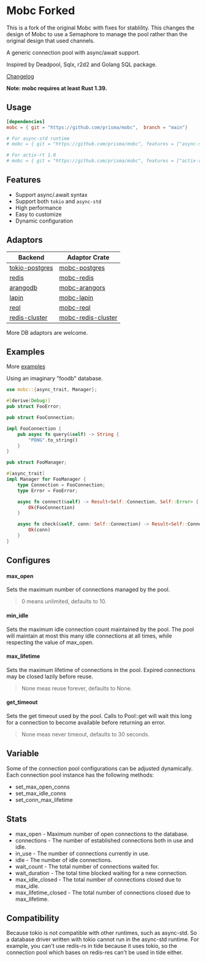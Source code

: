 # Mobc Forked

This is a fork of the original Mobc with fixes for stablility. This changes the design of Mobc to use
a Semaphore to manage the pool rather than the original design that used channels.

A generic connection pool with async/await support.

Inspired by Deadpool, Sqlx, r2d2 and Golang SQL package.

[Changelog](https://github.com/prisma/mobc/blob/main/CHANGELOG.md)

**Note: mobc requires at least Rust 1.39.**

## Usage

```toml
[dependencies]
mobc = { git = "https://github.com/prisma/mobc",  branch = "main"}

# For async-std runtime
# mobc = { git = "https://github.com/prisma/mobc", features = ["async-std"] }

# For actix-rt 1.0
# mobc = { git = "https://github.com/prisma/mobc", features = ["actix-rt"] }
```

## Features

- Support async/.await syntax
- Support both `tokio` and `async-std`
- High performance
- Easy to customize
- Dynamic configuration

## Adaptors

| Backend                                                                                   | Adaptor Crate                                                           |
| ----------------------------------------------------------------------------------------- | ----------------------------------------------------------------------- |
| [tokio-postgres](https://github.com/sfackler/rust-postgres)                               | [mobc-postgres](https://github.com/importcjj/mobc-postgres)             |
| [redis](https://github.com/mitsuhiko/redis-rs)                                            | [mobc-redis](https://github.com/importcjj/mobc-redis)                   |
| [arangodb](https://github.com/fMeow/arangors)                                             | [mobc-arangors](https://github.com/inzanez/mobc-arangors)               |
| [lapin](https://github.com/CleverCloud/lapin)                                             | [mobc-lapin](https://github.com/zupzup/mobc-lapin)                      |
| [reql](https://github.com/rethinkdb/rethinkdb-rs)                                         | [mobc-reql](https://github.com/rethinkdb/rethinkdb-rs)                  |
| [redis-cluster](https://docs.rs/redis_cluster_async/0.6.0/redis_cluster_async/index.html) | [mobc-redis-cluster](https://github.com/rogeriob2br/mobc-redis-cluster) |

More DB adaptors are welcome.

## Examples

More [examples](https://github.com/importcjj/mobc/tree/master/mobc-foo/examples)

Using an imaginary "foodb" database.

```rust
use mobc::{async_trait, Manager};

#[derive(Debug)]
pub struct FooError;

pub struct FooConnection;

impl FooConnection {
    pub async fn query(&self) -> String {
        "PONG".to_string()
    }
}

pub struct FooManager;

#[async_trait]
impl Manager for FooManager {
    type Connection = FooConnection;
    type Error = FooError;

    async fn connect(&self) -> Result<Self::Connection, Self::Error> {
        Ok(FooConnection)
    }

    async fn check(&self, conn: Self::Connection) -> Result<Self::Connection, Self::Error> {
        Ok(conn)
    }
}
```

## Configures

#### max_open

Sets the maximum number of connections managed by the pool.

> 0 means unlimited, defaults to 10.

#### min_idle

Sets the maximum idle connection count maintained by the pool. The pool will maintain at most this many idle connections at all times, while respecting the value of max_open.

#### max_lifetime

Sets the maximum lifetime of connections in the pool. Expired connections may be closed lazily before reuse.

> None meas reuse forever, defaults to None.

#### get_timeout

Sets the get timeout used by the pool. Calls to Pool::get will wait this long for a connection to become available before returning an error.

> None meas never timeout, defaults to 30 seconds.

## Variable

Some of the connection pool configurations can be adjusted dynamically. Each connection pool instance has the following methods:

- set_max_open_conns
- set_max_idle_conns
- set_conn_max_lifetime

## Stats

- max_open - Maximum number of open connections to the database.
- connections - The number of established connections both in use and idle.
- in_use - The number of connections currently in use.
- idle - The number of idle connections.
- wait_count - The total number of connections waited for.
- wait_duration - The total time blocked waiting for a new connection.
- max_idle_closed - The total number of connections closed due to max_idle.
- max_lifetime_closed - The total number of connections closed due to max_lifetime.

## Compatibility

Because tokio is not compatible with other runtimes, such as async-std. So a database driver written with tokio cannot run in the async-std runtime. For example, you can't use redis-rs in tide because it uses tokio, so the connection pool which bases on redis-res can't be used in tide either.
